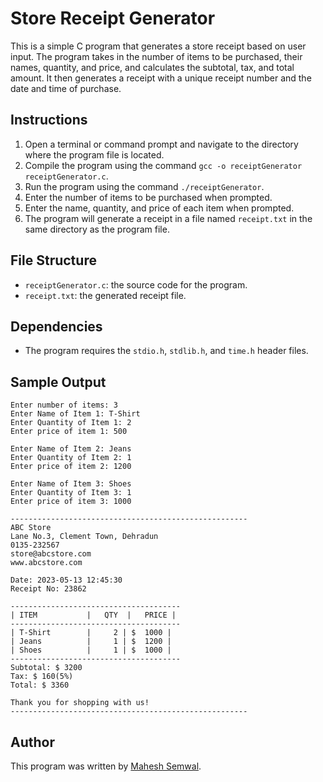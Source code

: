 

# Store Receipt Generator

This is a simple C program that generates a store receipt based on user input. The program takes in the number of items to be purchased, their names, quantity, and price, and calculates the subtotal, tax, and total amount. It then generates a receipt with a unique receipt number and the date and time of purchase.

## Instructions

1. Open a terminal or command prompt and navigate to the directory where the program file is located.
2. Compile the program using the command `gcc -o receiptGenerator receiptGenerator.c`.
3. Run the program using the command `./receiptGenerator`.
4. Enter the number of items to be purchased when prompted.
5. Enter the name, quantity, and price of each item when prompted.
6. The program will generate a receipt in a file named `receipt.txt` in the same directory as the program file.

## File Structure

- `receiptGenerator.c`: the source code for the program.
- `receipt.txt`: the generated receipt file.

## Dependencies

- The program requires the `stdio.h`, `stdlib.h`, and `time.h` header files.

## Sample Output

```
Enter number of items: 3
Enter Name of Item 1: T-Shirt
Enter Quantity of Item 1: 2
Enter price of item 1: 500

Enter Name of Item 2: Jeans
Enter Quantity of Item 2: 1
Enter price of item 2: 1200

Enter Name of Item 3: Shoes
Enter Quantity of Item 3: 1
Enter price of item 3: 1000

-----------------------------------------------------
ABC Store
Lane No.3, Clement Town, Dehradun
0135-232567
store@abcstore.com
www.abcstore.com

Date: 2023-05-13 12:45:30
Receipt No: 23862

--------------------------------------
| ITEM           |   QTY  |   PRICE |
--------------------------------------
| T-Shirt        |     2 | $  1000 |
| Jeans          |     1 | $  1200 |
| Shoes          |     1 | $  1000 |
--------------------------------------
Subtotal: $ 3200
Tax: $ 160(5%)
Total: $ 3360

Thank you for shopping with us!
-----------------------------------------------------
```

## Author

This program was written by [Mahesh Semwal](https://github.com/maheshsemwal).
